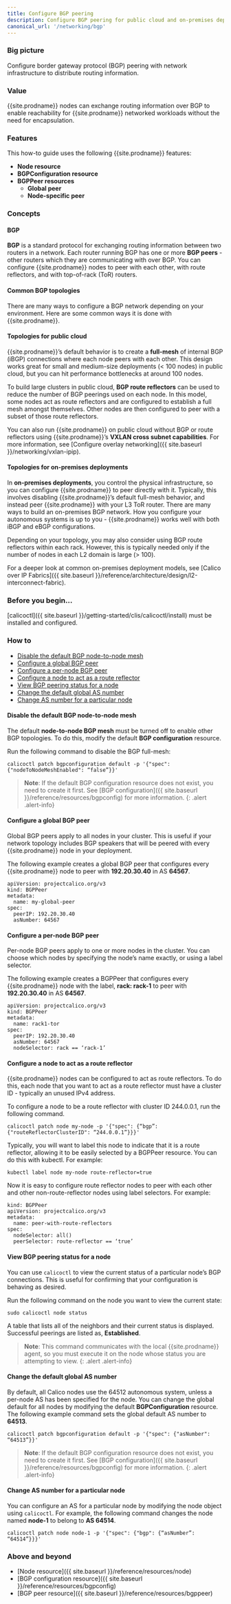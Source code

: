 ```yaml
---
title: Configure BGP peering
description: Configure BGP peering for public cloud and on-premises deployments with full mesh, node-specific peering, ToR and/or Calico route reflectors.
canonical_url: '/networking/bgp'
---
```


### Big picture

Configure border gateway protocol (BGP) peering with network infrastructure to distribute routing information.

### Value

{{site.prodname}} nodes can exchange routing information over BGP to enable reachability for {{site.prodname}} networked workloads without the need for encapsulation.

### Features

This how-to guide uses the following {{site.prodname}} features:

- **Node resource**
- **BGPConfiguration resource**
- **BGPPeer resources**
  - **Global peer**
  - **Node-specific peer**

### Concepts

#### BGP

**BGP** is a standard protocol for exchanging routing information between two routers in a network. Each router running BGP has one or more **BGP peers** - other routers which they are communicating with over BGP. You can configure {{site.prodname}} nodes to peer with each other, with route reflectors, and with top-of-rack (ToR) routers.

#### Common BGP topologies

There are many ways to configure a BGP network depending on your environment. Here are some common ways it is done with {{site.prodname}}.

#### Topologies for public cloud

{{site.prodname}}’s default behavior is to create a **full-mesh** of internal BGP (iBGP) connections where each node peers with each other. This design works great for small and medium-size deployments (< 100 nodes) in public cloud, but you can hit performance bottlenecks at around 100 nodes.

To build large clusters in public cloud, **BGP route reflectors** can be used to reduce the number of BGP peerings used on each node. In this model, some nodes act as route reflectors and are configured to establish a full mesh amongst themselves. Other nodes are then configured to peer with a subset of those route reflectors.

You can also run {{site.prodname}} on public cloud without BGP or route reflectors using {{site.prodname}}’s **VXLAN cross subnet capabilities**. For more information, see [Configure overlay networking]({{ site.baseurl }}/networking/vxlan-ipip).

#### Topologies for on-premises deployments

In **on-premises deployments**, you control the physical infrastructure, so you can configure {{site.prodname}} to peer directly with it. Typically, this involves disabling {{site.prodname}}’s default full-mesh behavior, and instead peer {{site.prodname}} with your L3 ToR router. There are many ways to build an on-premises BGP network. How you configure your autonomous systems is up to you - {{site.prodname}} works well with both iBGP and eBGP configurations. 

Depending on your topology, you may also consider using BGP route reflectors within each rack. However, this is typically needed only if the number of nodes in each L2 domain is large (> 100).

For a deeper look at common on-premises deployment models, see [Calico over IP Fabrics]({{ site.baseurl }}/reference/architecture/design/l2-interconnect-fabric).

### Before you begin...

[calicoctl]({{ site.baseurl }}/getting-started/clis/calicoctl/install) must be installed and configured.

### How to

- [Disable the default BGP node-to-node mesh](#disable-the-default-bgp-node-to-node-mesh)
- [Configure a global BGP peer](#configure-a-global-bgp-peer)
- [Configure a per-node BGP peer](#configure-a-per-node-bgp-peer)
- [Configure a node to act as a route reflector](#configure-a-node-to-act-as-a-route-reflector)
- [View BGP peering status for a node](#view-bgp-peering-status-for-a-node)
- [Change the default global AS number](#change-the-default-global-as-number)
- [Change AS number for a particular node](#change-as-number-for-a-particular-node)

#### Disable the default BGP node-to-node mesh

The default **node-to-node BGP mesh** must be turned off to enable other BGP topologies. To do this, modify the default **BGP configuration** resource.

Run the following command to disable the BGP full-mesh:

```
calicoctl patch bgpconfiguration default -p '{"spec": {"nodeToNodeMeshEnabled": “false”}}'
```

>**Note**: If the default BGP configuration resource does not exist, you need to create it first. See [BGP configuration]({{ site.baseurl }}/reference/resources/bgpconfig) for more information.
{: .alert .alert-info}

#### Configure a global BGP peer

Global BGP peers apply to all nodes in your cluster. This is useful if your network topology includes BGP speakers that will be peered with every {{site.prodname}} node in your deployment.

The following example creates a global BGP peer that configures every {{site.prodname}} node to peer with **192.20.30.40** in AS **64567**.

```
apiVersion: projectcalico.org/v3
kind: BGPPeer
metadata:
  name: my-global-peer
spec:
  peerIP: 192.20.30.40
  asNumber: 64567
```
#### Configure a per-node BGP peer

Per-node BGP peers apply to one or more nodes in the cluster. You can choose which nodes by specifying the node’s name exactly, or using a label selector.

The following example creates a BGPPeer that configures every {{site.prodname}} node with the label, **rack: rack-1** to peer with **192.20.30.40** in AS **64567**.

```
apiVersion: projectcalico.org/v3
kind: BGPPeer
metadata:
  name: rack1-tor
spec:
  peerIP: 192.20.30.40
  asNumber: 64567
  nodeSelector: rack == ‘rack-1’
```
#### Configure a node to act as a route reflector

{{site.prodname}} nodes can be configured to act as route reflectors. To do this, each node that you want to act as a route reflector must have a cluster ID - typically an unused IPv4 address.

To configure a node to be a route reflector with cluster ID 244.0.0.1, run the following command.

```
calicoctl patch node my-node -p '{"spec": {“bgp”: {"routeReflectorClusterID": “244.0.0.1”}}}'
```

Typically, you will want to label this node to indicate that it is a route reflector, allowing it to be easily selected by a BGPPeer resource. You can do this with kubectl. For example:

```
kubectl label node my-node route-reflector=true
```
Now it is easy to configure route reflector nodes to peer with each other and other non-route-reflector nodes using label selectors. For example:

```
kind: BGPPeer
apiVersion: projectcalico.org/v3
metadata:
  name: peer-with-route-reflectors
spec:
  nodeSelector: all()
  peerSelector: route-reflector == ‘true’
```

#### View BGP peering status for a node

You can use `calicoctl` to view the current status of a particular node’s BGP connections. This is useful for confirming that your configuration is behaving as desired.

Run the following command on the node you want to view the current state:

```
sudo calicoctl node status
```
A table that lists all of the neighbors and their current status is displayed. Successful peerings are listed as, **Established**.

>**Note**: This command communicates with the local {{site.prodname}} agent, so you must execute it on the node whose status you are attempting to view.
{: .alert .alert-info}

#### Change the default global AS number

By default, all Calico nodes use the 64512 autonomous system, unless a per-node AS has been specified for the node. You can change the global default for all nodes by modifying the default **BGPConfiguration** resource. The following example command sets the global default AS number to **64513**.

```
calicoctl patch bgpconfiguration default -p '{"spec": {"asNumber": “64513”}}'
```

>**Note**: If the default BGP configuration resource does not exist, you need to create it first. See [BGP configuration]({{ site.baseurl }}/reference/resources/bgpconfig) for more information.
{: .alert .alert-info}

#### Change AS number for a particular node

You can configure an AS for a particular node by modifying the node object using `calicoctl`. For example, the following command changes the node named **node-1** to belong to **AS 64514**.

```
calicoctl patch node node-1 -p '{"spec": {"bgp": {“asNumber”: “64514”}}}'
```
### Above and beyond

- [Node resource]({{ site.baseurl }}/reference/resources/node)
- [BGP configuration resource]({{ site.baseurl }}/reference/resources/bgpconfig)
- [BGP peer resource]({{ site.baseurl }}/reference/resources/bgppeer)
